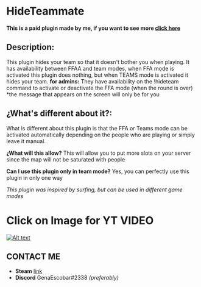 # HideTeammate
**This is a paid plugin made by me, if you want to see more [click here](https://github.com/GenaEscobar/Gena-Private-Plugins)**

## Description:
This plugin hides your team so that it doesn't bother you when playing.
It has availability between FFAA and team modes, when FFA mode is activated this plugin does nothing, but when TEAMS mode is activated it hides your team.
**for admins:** They have availability on the !hideteam command to activate or deactivate the FFA mode (when the round is over) *the message that appears on the screen will only be for you

## ¿What's different about it?:
What is different about this plugin is that the FFA or Teams mode can be activated automatically depending on the people who are playing or simply leave it manual.

**¿What will this allow?**
This will allow you to put more slots on your server since the map will not be saturated with people

**Can I use this plugin only in team mode?**
Yes, you can perfectly use this plugin in only one way

*This plugin was inspired by surfing, but can be used in different game modes*

# Click on Image for YT VIDEO
[![Alt text](https://img.youtube.com/vi/FdHJjRAupLc/0.jpg)](https://www.youtube.com/watch?v=FdHJjRAupLc)

## CONTACT ME
* **Steam** [link](https://steamcommunity.com/id/genaescobar)
* **Discord** GenaEscobar#2338
*(preferably)*
